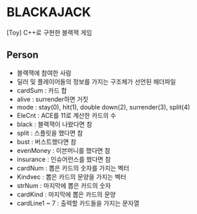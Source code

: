 # BLACKAJACK
[Toy] C++로 구현한 블랙잭 게임

## Person
- 블랙잭에 참여한 사람
- 딜러 및 플레이어들의 정보를 가지는 구조체가 선언된 헤더파일
- cardSum : 카드 합
- alive : surrender하면 거짓
- mode : stay(0), hit(1), double down(2), surrender(3), split(4)
- EleCnt : ACE를 11로 계산한 카드의 수
- black : 블랙잭이 나왔다면 참
- split : 스플릿을 했다면 참
- bust : 버스트했다면 참
- evenMoney : 이븐머니를 했다면 참
- insurance : 인슈어런스를 했다면 참
- cardNum : 뽑은 카드의 숫자를 가지는 벡터
- Kindvec : 뽑은 카드의 문양을 가지는 벡터
- strNum : 마지막에 뽑은 카드의 숫자
- cardKind : 마지막에 뽑은 카드의 문양
- cardLine1 ~ 7 : 출력할 카드들을 가지는 문자열
